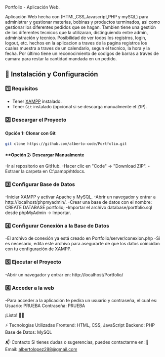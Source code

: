 Portfolio - Aplicación Web.

Aplicación Web hecha con (HTML,CSS,Javascript,PHP y mySQL) para administrar y gestionar materias, bobinas y productos terminados, asi como gestionar los diferentes pedidos que se hagan. Tambien tiene una gestión de los diferentes tecnicos que la utilizaran, distinguiendo entre admin, administración y tecnico. Posibilidad de ver todos los registros, login, logout, etc. hechos en la aplicacion a traves de la pagina registros los cuales muestra a traves de un calendario, segun el tecnico, la hora y la fecha. Por último tiene un reconocimiento de codigos de barras a traves de camara para restar la cantidad mandada en un pedido.

## 🚀 Instalación y Configuración

### 1️⃣ Requisitos
- Tener [XAMPP](https://www.apachefriends.org/es/index.html) instalado.
- Tener `Git` instalado (opcional si se descarga manualmente el ZIP).

### 2️⃣ Descargar el Proyecto
#### **Opción 1: Clonar con Git**
```bash
git clone https://github.com/alberto-code/Portfolio.git
```
#### **Opción 2: Descargar Manualmente
-Ir al repositorio en GitHub.
-Hacer clic en "Code" → "Download ZIP".
-Extraer la carpeta en C:\xampp\htdocs\.

### 3️⃣ Configurar Base de Datos
-Iniciar XAMPP y activar Apache y MySQL.
-Abrir un navegador y entrar a http://localhost/phpmyadmin/.
-Crear una base de datos con el nombre: 
CREATE DATABASE portfolio;
-Importar el archivo database/portfolio.sql desde phpMyAdmin → Importar.
### 4️⃣ Configurar Conexión a la Base de Datos
-El archivo de conexión ya está creado en
Portfolio/server/conexion.php
-Si es necesario, edita este archivo para asegurarte de que los datos coincidan con tu configuración de XAMPP.
### 5️⃣ Ejecutar el Proyecto
-Abrir un navegador y entrar en:
http://localhost/Portfolio/

### 6️⃣ Acceder a la web
-Para acceder a la aplicación te pedira un usuario y contraseña, el cual es:
Usuario: PRUEBA
Contraseña: PRUEBA

¡Listo! 🚀🎉

⚡ Tecnologías Utilizadas
Frontend: HTML, CSS, JavaScript
Backend: PHP
Base de Datos: MySQL

📬 Contacto
Si tienes dudas o sugerencias, puedes contactarme en:
📧 Email: albertolopez288@gmail.com
